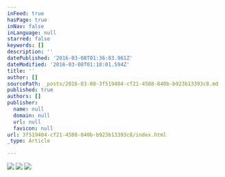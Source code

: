 ```yaml
---
inFeed: true
hasPage: true
inNav: false
inLanguage: null
starred: false
keywords: []
description: ''
datePublished: '2016-03-08T01:36:03.961Z'
dateModified: '2016-03-08T01:18:01.594Z'
title: ''
author: []
sourcePath: _posts/2016-03-08-3f519404-cf21-4508-840b-b923b13393c8.md
published: true
authors: []
publisher:
  name: null
  domain: null
  url: null
  favicon: null
url: 3f519404-cf21-4508-840b-b923b13393c8/index.html
_type: Article

---
```

![](https://the-grid-user-content.s3-us-west-2.amazonaws.com/39133695-5240-47de-8fc5-dc85184cb030.jpg)
![](https://the-grid-user-content.s3-us-west-2.amazonaws.com/7ff072f5-833a-4e25-96d4-39f9e4d982f0.jpg)
![](https://the-grid-user-content.s3-us-west-2.amazonaws.com/814d7eb0-d646-4276-92c4-039006af021a.jpg)